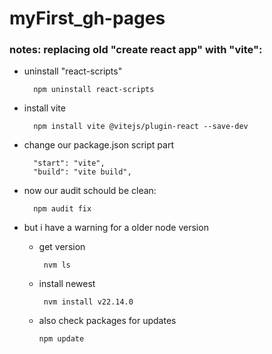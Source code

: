 # myFirst_gh-pages

### notes: replacing old "create react app" with "vite":

* uninstall "react-scripts"

        npm uninstall react-scripts

* install vite

        npm install vite @vitejs/plugin-react --save-dev

* change our package.json script part

        "start": "vite",
        "build": "vite build",

* now our audit schould be clean:

        npm audit fix

* but i have a warning for a older node version
  * get version

         nvm ls

  * install newest

         nvm install v22.14.0

  * also check packages for updates

        npm update